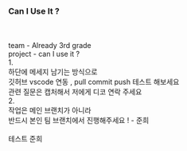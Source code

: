 ### Can I Use It ?
</br>
</br>
team - Already 3rd grade </br>
project - can I use it ?</br>

</hr>
1. </br>
하단에 메세지 남기는 방식으로 </br>
깃허브 vscode 연동 , pull commit push 테스트 해보세요</br>
관련 질문은 캡처해서 저에게 디코 연락 주세요 </br>
2.</br>
작업은 메인 브랜치가 아니라 </br>
반드시 본인 팀 브랜치에서 진행해주세요 ! - 준희</br>
</hr>
</br>
테스트 준희</br>

